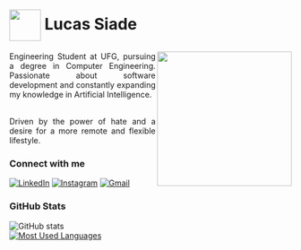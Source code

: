 <h1>
    <a href="https://github.com/SiadeLucas">
     <img align="center" width="56px" src="https://github.com/SiadeBreak/Capivara-Siade/assets/53356154/e068fdb7-9909-4726-bd68-ae925293db80"></a>
    <span>Lucas Siade</span>
</h1>

<img align="right" height="240" src="https://github.com/SiadeBreak/Capivara-Siade/assets/53356154/f8db0e4c-7a04-4d9e-9c0a-e7b4d59d0f41">

<p align="justify" >Engineering Student at UFG, pursuing a degree in Computer Engineering. Passionate about software development and constantly expanding my knowledge in Artificial Intelligence.
<br>
<br>
<p align="justify" >Driven by the power of hate and a desire for a more remote and flexible lifestyle.
<!--
[![Preview](https://img.shields.io/badge/Portfolio-000?style=for-the-badge&logo=github&logoColor=FF00F6)](https://elidianaandrade.github.io/)
[![GitHub Page](https://img.shields.io/badge/elidianaandrade.github.io-67136f?style=for-the-badge)](https://elidianaandrade.github.io/)
-->
<br>
    
### Connect with me

[![LinkedIn](https://img.shields.io/badge/-LinkedIn-000?style=for-the-badge&logo=linkedin&logoColor=white)](https://www.linkedin.com/in/siadelucas/)
[![Instagram](https://img.shields.io/badge/-Instagram-000?style=for-the-badge&logo=instagram&logoColor=white)](https://www.instagram.com/siadelucas/)
[![Gmail](https://img.shields.io/badge/-Gmail-000?style=for-the-badge&logo=gmail&logoColor=white)](siadereak@gmail.com)


### GitHub Stats

![GitHub stats](https://github-readme-stats-git-masterrstaa-rickstaa.vercel.app/api?username=SiadeBreak&hide_title=true&show_icons=true&include_all_commits=false&count_private=true&line_height=25&hide=issues&bg_color=000&title_color=FFFFFF&text_color=FFF&border_radius=3&border_color=36123c&icon_color=FFFFFF&theme=jolly)
<br>
[![Most Used Languages](https://github-readme-stats-git-masterrstaa-rickstaa.vercel.app/api/top-langs/?username=SiadeBreak&line_height=10&card_width=290&layout=compact&hide_title=false&count_private=true&langs_count=5&show_icons=true&title_color=FFFFFF&hide=html,css,scss&bg_color=000&text_color=8B8B8B&border_radius=3&border_color=561760&count_private=true)](https://github.com/elidianaandrade/github-readme-stats)

